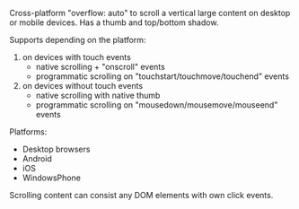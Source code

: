 Cross-platform "overflow: auto" to scroll a vertical large content on desktop or mobile devices.
Has a thumb and top/bottom shadow.

Supports depending on the platform:
1. on devices with touch events
    - native scrolling + "onscroll" events
    - programmatic scrolling on "touchstart/touchmove/touchend" events
2. on devices without touch events
    - native scrolling with native thumb
    - programmatic scrolling on "mousedown/mousemove/mouseend" events

Platforms:
- Desktop browsers
- Android
- iOS
- WindowsPhone

Scrolling content can consist any DOM elements with own click events.